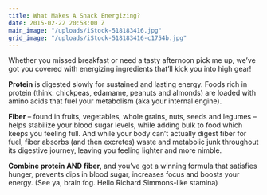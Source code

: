 ```yaml
---
title: What Makes A Snack Energizing?
date: 2015-02-22 20:58:00 Z
main_image: "/uploads/iStock-518183416.jpg"
grid_image: "/uploads/iStock-518183416-c1754b.jpg"
---
```


Whether you missed breakfast or need a tasty afternoon pick me up, we’ve got you covered with energizing ingredients that’ll kick you into high gear!

**Protein** is digested slowly for sustained and lasting energy. Foods rich in protein (think: chickpeas, edamame, peanuts and almonds) are loaded with amino acids that fuel your metabolism (aka your internal engine).

**Fiber** – found in fruits, vegetables, whole grains, nuts, seeds and legumes – helps stabilize your blood sugar levels, while adding bulk to food which keeps you feeling full. And while your body can’t actually digest fiber for fuel, fiber absorbs (and then excretes) waste and metabolic junk throughout its digestive journey, leaving you feeling lighter and more nimble.

**Combine protein AND fiber,** and you’ve got a winning formula that satisfies hunger, prevents dips in blood sugar, increases focus and boosts your energy. (See ya, brain fog. Hello Richard Simmons-like stamina)